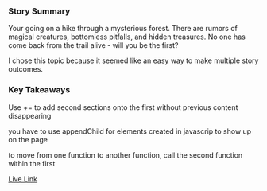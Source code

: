 ### Story Summary

Your going on a hike through a mysterious forest. There are rumors of magical creatures, bottomless pitfalls, and hidden treasures. No one has come back from the trail alive - will you be the first?

I chose this topic because it seemed like an easy way to make multiple story outcomes.

### Key Takeaways

Use += to add second sections onto the first without previous content disappearing

you have to use appendChild for elements created in javascrip to show up on the page

to move from one function to another function, call the second function within the first

[Live Link](https://kugrinov.github.io/InfoInfrastructure/homework-4)
